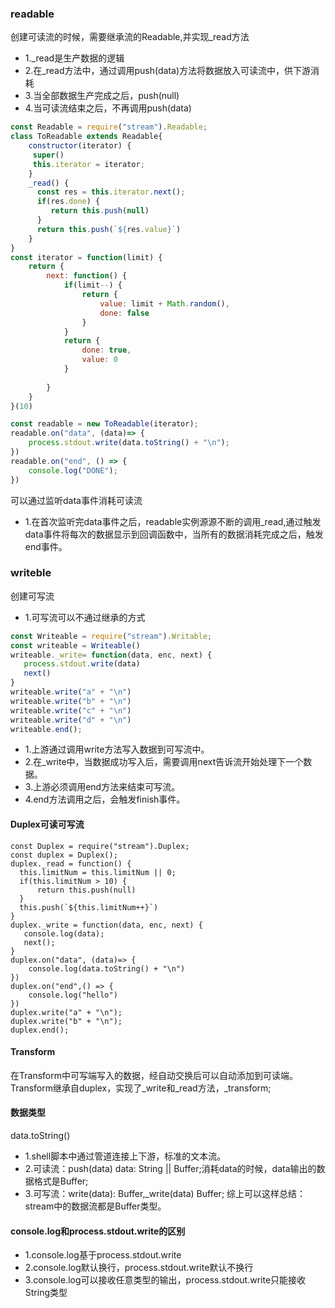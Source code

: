 ### readable
创建可读流的时候，需要继承流的Readable,并实现_read方法
* 1._read是生产数据的逻辑
* 2.在_read方法中，通过调用push(data)方法将数据放入可读流中，供下游消耗
* 3.当全部数据生产完成之后，push(null)
* 4.当可读流结束之后，不再调用push(data)
```js
const Readable = require("stream").Readable;
class ToReadable extends Readable{
    constructor(iterator) {
     super()
     this.iterator = iterator;
    }
    _read() {
      const res = this.iterator.next();
      if(res.done) {
         return this.push(null)
      }
      return this.push(`${res.value}`)
    }
}
const iterator = function(limit) {
    return {
        next: function() {
            if(limit--) {
                return {
                    value: limit + Math.random(),
                    done: false
                }
            }
            return {
                done: true,
                value: 0
            }
            
        }
    }
}(10)

const readable = new ToReadable(iterator);
readable.on("data", (data)=> {
    process.stdout.write(data.toString() + "\n");
})
readable.on("end", () => {
    console.log("DONE");
})
```
可以通过监听data事件消耗可读流
* 1.在首次监听完data事件之后，readable实例源源不断的调用_read,通过触发data事件将每次的数据显示到回调函数中，当所有的数据消耗完成之后，触发end事件。
### writeble
创建可写流
* 1.可写流可以不通过继承的方式
```js
const Writeable = require("stream").Writable;
const writeable = Writeable()
writeable._write= function(data, enc, next) {
   process.stdout.write(data)
   next()
}
writeable.write("a" + "\n")
writeable.write("b" + "\n")
writeable.write("c" + "\n")
writeable.write("d" + "\n")
writeable.end();
```
* 1.上游通过调用write方法写入数据到可写流中。
* 2.在_write中，当数据成功写入后，需要调用next告诉流开始处理下一个数据。
* 3.上游必须调用end方法来结束可写流。
* 4.end方法调用之后，会触发finish事件。
#### Duplex可读可写流
```JS
const Duplex = require("stream").Duplex;
const duplex = Duplex();
duplex._read = function() {
  this.limitNum = this.limitNum || 0;
  if(this.limitNum > 10) {
      return this.push(null)
  }
  this.push(`${this.limitNum++}`)
}
duplex._write = function(data, enc, next) {
   console.log(data);
   next();
}
duplex.on("data", (data)=> {
    console.log(data.toString() + "\n")
})
duplex.on("end",() => {
    console.log("hello")
})
duplex.write("a" + "\n");
duplex.write("b" + "\n");
duplex.end();
```
#### Transform
在Transform中可写端写入的数据，经自动交换后可以自动添加到可读端。
Transform继承自duplex，实现了_write和_read方法，_transform;
#### 数据类型
data.toString()
* 1.shell脚本中通过管道连接上下游，标准的文本流。
* 2.可读流：push(data) data: String || Buffer;消耗data的时候，data输出的数据格式是Buffer;
* 3.可写流：write(data): Buffer,_write(data) Buffer;
综上可以这样总结：stream中的数据流都是Buffer类型。
#### console.log和process.stdout.write的区别
* 1.console.log基于process.stdout.write
* 2.console.log默认换行，process.stdout.write默认不换行
* 3.console.log可以接收任意类型的输出，process.stdout.write只能接收String类型

